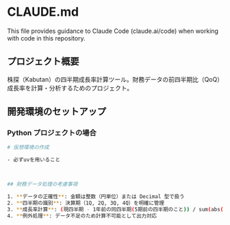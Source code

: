 # CLAUDE.md

This file provides guidance to Claude Code (claude.ai/code) when working with code in this repository.

## プロジェクト概要

株探（Kabutan）の四半期成長率計算ツール。財務データの前四半期比（QoQ）成長率を計算・分析するためのプロジェクト。

## 開発環境のセットアップ

### Python プロジェクトの場合
```bash
# 仮想環境の作成

- 必ずuvを用いること



## 財務データ処理の考慮事項

1. **データの正確性**: 金額は整数（円単位）または Decimal 型で扱う
2. **四半期の識別**: 決算期（1Q, 2Q, 3Q, 4Q）を明確に管理
3. **成長率計算**: (現四半期 - 1年前の同四半期(5期前の四半期のこと)) / sum(abs(1期前の四半期),abs(2期前の四半期),abs(3期前の四半期),abs(4期前の四半期))
4. **例外処理**: データ不足のため計算不可能として出力対応
